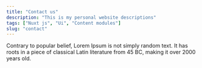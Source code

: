 ```yaml
---
title: "Contact us"
description: "This is my personal website descriptions"
tags: ["Nuxt js", "Ui", "Content modules"]
slug: "contact"
---
```


Contrary to popular belief, Lorem Ipsum is not simply random text. It has roots in a piece of classical Latin literature from 45 BC, making it over 2000 years old. 

